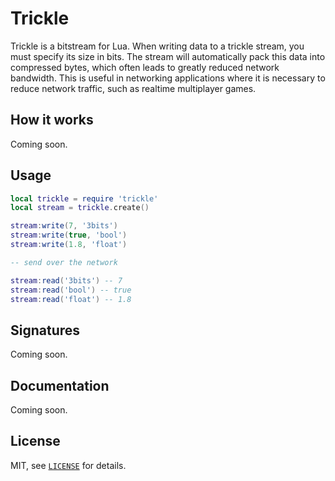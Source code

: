 Trickle
===

Trickle is a bitstream for Lua.  When writing data to a trickle stream, you must specify its size in
bits.  The stream will automatically pack this data into compressed bytes, which often leads to
greatly reduced network bandwidth.  This is useful in networking applications where it is necessary
to reduce network traffic, such as realtime multiplayer games.

How it works
---

Coming soon.

Usage
---

```lua
local trickle = require 'trickle'
local stream = trickle.create()

stream:write(7, '3bits')
stream:write(true, 'bool')
stream:write(1.8, 'float')

-- send over the network

stream:read('3bits') -- 7
stream:read('bool') -- true
stream:read('float') -- 1.8
```

Signatures
---

Coming soon.

Documentation
---

Coming soon.

License
---

MIT, see [`LICENSE`](LICENSE) for details.
